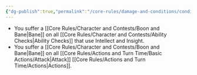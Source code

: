 ```yaml
---
{"dg-publish":true,"permalink":"/core-rules/damage-and-conditions/condition-list/confused/"}
---
```


- You suffer a [[Core Rules/Character and Contests/Boon and Bane\|Bane]] on all [[Core Rules/Character and Contests/Ability Checks\|Ability Checks]] that use Intellect and Insight.
- You suffer a [[Core Rules/Character and Contests/Boon and Bane\|Bane]] on all [[Core Rules/Actions and Turn Time/Basic Actions/Attack\|Attack]] [[Core Rules/Actions and Turn Time/Actions\|Actions]].